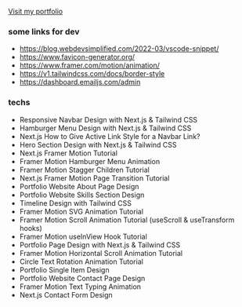[Visit my portfolio](https://ibrahimbalcin-portfolio.vercel.app/)

### some links for dev
- https://blog.webdevsimplified.com/2022-03/vscode-snippet/
- https://www.favicon-generator.org/
- https://www.framer.com/motion/animation/
- https://v1.tailwindcss.com/docs/border-style
- https://dashboard.emailjs.com/admin

### techs

-  Responsive Navbar Design with Next.js & Tailwind CSS
-  Hamburger Menu Design with Next.js & Tailwind CSS
-  Next.js How to Give Active Link Style for a Navbar Link?
-  Hero Section Design with Next.js & Tailwind CSS
-  Next.js Framer Motion Tutorial
-  Framer Motion Hamburger Menu Animation
-  Framer Motion Stagger Children Tutorial
-  Next.js Framer Motion Page Transition Tutorial       
-  Portfolio Website About Page Design
-  Portfolio Website Skills Section Design
-  Timeline Design with Tailwind CSS 
-  Framer Motion SVG Animation Tutorial
-  Framer Motion Scroll Animation Tutorial (useScroll & useTransform hooks)
-  Framer Motion useInView Hook Tutorial
-  Portfolio Page Design with Next.js & Tailwind CSS
-  Framer Motion Horizontal Scroll Animation Tutorial
-  Circle Text Rotation Animation Tutorial
-  Portfolio Single Item Design
-  Portfolio Website Contact Page Design
-  Framer Motion Text Typing Animation
-  Next.js Contact Form Design



